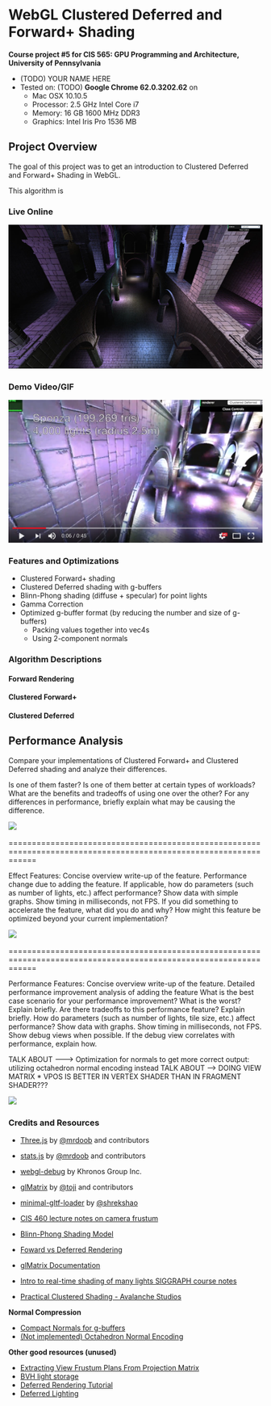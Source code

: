 WebGL Clustered Deferred and Forward+ Shading
======================

**Course project #5 for CIS 565: GPU Programming and Architecture, University of Pennsylvania**

* (TODO) YOUR NAME HERE
* Tested on: (TODO) **Google Chrome 62.0.3202.62** on
  - Mac OSX 10.10.5
  - Processor: 2.5 GHz Intel Core i7
  - Memory: 16 GB 1600 MHz DDR3
  - Graphics: Intel Iris Pro 1536 MB


## Project Overview
The goal of this project was to get an introduction to Clustered Deferred and Forward+ Shading in WebGL. 

This algorithm is 

### Live Online

[![](img/thumb.png)](http://TODO.github.io/Project5B-WebGL-Deferred-Shading)

### Demo Video/GIF

[![](img/video.png)](TODO)


### Features and Optimizations
* Clustered Forward+ shading
* Clustered Deferred shading with g-buffers 
* Blinn-Phong shading (diffuse + specular) for point lights
* Gamma Correction
* Optimized g-buffer format (by reducing the number and size of g-buffers)
  - Packing values together into vec4s
  - Using 2-component normals


### Algorithm Descriptions

#### Forward Rendering

#### Clustered Forward+

#### Clustered Deferred



## Performance Analysis

Compare your implementations of Clustered Forward+ and Clustered Deferred shading and analyze their differences.

Is one of them faster?
Is one of them better at certain types of workloads?
What are the benefits and tradeoffs of using one over the other?
For any differences in performance, briefly explain what may be causing the difference.


![](/renders/renderer-comparison-graph)

==================================================================================================================

Effect Features:
Concise overview write-up of the feature.
Performance change due to adding the feature.
If applicable, how do parameters (such as number of lights, etc.) affect performance? Show data with simple graphs.
    Show timing in milliseconds, not FPS.
If you did something to accelerate the feature, what did you do and why?
How might this feature be optimized beyond your current implementation?

![](/renders/effects-graph)


==================================================================================================================

Performance Features:
Concise overview write-up of the feature.
Detailed performance improvement analysis of adding the feature
    What is the best case scenario for your performance improvement? What is the worst? Explain briefly.
    Are there tradeoffs to this performance feature? Explain briefly.
    How do parameters (such as number of lights, tile size, etc.) affect performance? Show data with graphs.
        Show timing in milliseconds, not FPS.
    Show debug views when possible.
        If the debug view correlates with performance, explain how.


TALK ABOUT ---> Optimization for normals to get more correct output: utilizing octahedron normal encoding instead
TALK ABOUT --> DOING VIEW MATRIX * VPOS IS BETTER IN VERTEX SHADER THAN IN FRAGMENT SHADER???


![](/renders/optimization-graph)

### Credits and Resources

* [Three.js](https://github.com/mrdoob/three.js) by [@mrdoob](https://github.com/mrdoob) and contributors
* [stats.js](https://github.com/mrdoob/stats.js) by [@mrdoob](https://github.com/mrdoob) and contributors
* [webgl-debug](https://github.com/KhronosGroup/WebGLDeveloperTools) by Khronos Group Inc.
* [glMatrix](https://github.com/toji/gl-matrix) by [@toji](https://github.com/toji) and contributors
* [minimal-gltf-loader](https://github.com/shrekshao/minimal-gltf-loader) by [@shrekshao](https://github.com/shrekshao)

* [CIS 460 lecture notes on camera frustum](https://docs.google.com/presentation/d/e/2PACX-1vQrlrzC6XQCvRCQTr9k5dtUCpZFnbqlbcYXoFt1lcjBRdn_r4HD7GabLiGo7Ht0Dxvp4w_cWdV_ZaYh/pub?start=false&loop=false&delayms=60000&slide=id.g2492ec6f45_0_215)
* [Blinn-Phong Shading Model](https://en.wikipedia.org/wiki/Blinn%E2%80%93Phong_shading_model)
* [Foward vs Deferred Rendering](https://gamedevelopment.tutsplus.com/articles/forward-rendering-vs-deferred-rendering--gamedev-12342)
* [glMatrix Documentation](http://glmatrix.net/docs/module-vec3.html)
* [Intro to real-time shading of many lights SIGGRAPH course notes](https://newq.net/dl/pub/SA2014ManyLightIntro.pdf)
* [Practical Clustered Shading - Avalanche Studios](http://www.humus.name/Articles/PracticalClusteredShading.pdf)

**Normal Compression** 
* [Compact Normals for g-buffers](https://aras-p.info/texts/CompactNormalStorage.html)
* [(Not implemented) Octahedron Normal Encoding](https://knarkowicz.wordpress.com/2014/04/16/octahedron-normal-vector-encoding/)

**Other good resources (unused)**
* [Extracting View Frustum Plans From Projection Matrix](http://gamedevs.org/uploads/fast-extraction-viewing-frustum-planes-from-world-view-projection-matrix.pdf)
* [BVH light storage](https://worldoffries.wordpress.com/2015/02/19/simple-alternative-to-clustered-shading-for-thousands-of-lights/)
* [Deferred Rendering Tutorial](http://www.codinglabs.net/tutorial_simple_def_rendering.aspx)
* [Deferred Lighting](https://www.opengl.org/discussion_boards/showthread.php/167687-Deferred-lighting)